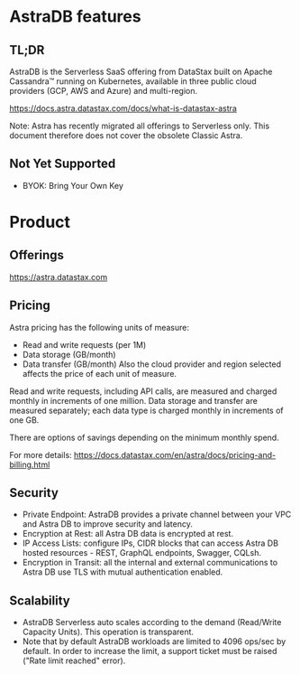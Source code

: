 # AstraDB features

## TL;DR
AstraDB is the Serverless SaaS offering from DataStax built on Apache Cassandra™ running on Kubernetes, available in three public cloud providers (GCP, AWS and Azure) and multi-region.

https://docs.astra.datastax.com/docs/what-is-datastax-astra

Note: Astra has recently migrated all offerings to Serverless only. This document therefore
does not cover the obsolete Classic Astra.

## Not Yet Supported
* BYOK: Bring Your Own Key

# Product
## Offerings
https://astra.datastax.com

## Pricing
Astra pricing has the following units of measure:
* Read and write requests (per 1M)
* Data storage (GB/month)
* Data transfer (GB/month) Also the cloud provider and region selected affects the price of each unit of measure.

Read and write requests, including API calls, are measured and charged monthly in increments of one million. Data storage and transfer are measured separately; each data type is charged monthly in increments of one GB.

There are options of savings depending on the minimum monthly spend.

For more details: https://docs.datastax.com/en/astra/docs/pricing-and-billing.html

## Security
* Private Endpoint: AstraDB provides a private channel between your VPC and Astra DB to improve security and latency.
* Encryption at Rest: all Astra DB data is encrypted at rest.
* IP Access Lists: configure IPs, CIDR blocks that can access Astra DB hosted resources - REST, GraphQL endpoints, Swagger, CQLsh.
* Encryption in Transit: all the internal and external communications to Astra DB use TLS with mutual authentication enabled.



## Scalability
* AstraDB Serverless auto scales according to the demand (Read/Write Capacity Units). This operation is transparent.
* Note that by default AstraDB workloads are limited to 4096 ops/sec by default. In order to increase the limit, a support ticket must be raised ("Rate limit reached" error).

